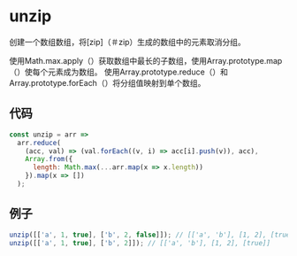 # unzip

创建一个数组数组，将[zip]（＃zip）生成的数组中的元素取消分组。

使用Math.max.apply（）获取数组中最长的子数组，使用Array.prototype.map（）使每个元素成为数组。
使用Array.prototype.reduce（）和Array.prototype.forEach（）将分组值映射到单个数组。

## 代码

```js
const unzip = arr =>
  arr.reduce(
    (acc, val) => (val.forEach((v, i) => acc[i].push(v)), acc),
    Array.from({
      length: Math.max(...arr.map(x => x.length))
    }).map(x => [])
  );
```

## 例子

```js
unzip([['a', 1, true], ['b', 2, false]]); // [['a', 'b'], [1, 2], [true, false]]
unzip([['a', 1, true], ['b', 2]]); // [['a', 'b'], [1, 2], [true]]
```
